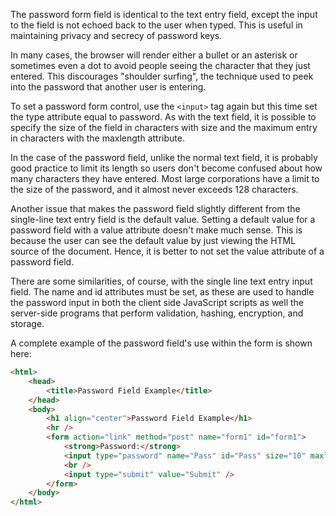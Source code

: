 The password form field is identical to the text entry field, except the input to the field is not echoed back to the user when typed. This is useful in maintaining privacy and secrecy of password keys.

In many cases, the browser will render either a bullet or an asterisk or sometimes even a dot to avoid people seeing the character that they just entered. This discourages "shoulder surfing", the technique used to peek into the password that another user is entering.

To set a password form control, use the `<input>` tag again but this time set the type attribute equal to password. As with the text field, it is possible to specify the size of the field in characters with size and the maximum entry in characters with the maxlength attribute. 

In the case of the password field, unlike the normal text field, it is probably good practice to limit its length so users don't become confused about how many characters they have entered. Most large corporations have a limit to the size of the password, and it almost never exceeds 128 characters.

Another issue that makes the password field slightly different from the single-line text entry field is the default value. Setting a default value for a password field with a value attribute doesn't make much sense. This is because the user can see the default value by just viewing the HTML source of the document. Hence, it is better to not set the value attribute of a password field.

There are some similarities, of course, with the single line text entry input field. The name and id attributes must be set, as these are used to handle the password input in both the client side JavaScript scripts as well the server-side programs that perform validation, hashing, encryption, and storage.
 
A complete example of the
password field's use within the form is shown here:

```html
<html>
    <head>
        <title>Password Field Example</title>
    </head>
    <body>
        <h1 align="center">Password Field Example</h1>
        <hr />
        <form action="link" method="post" name="form1" id="form1">
            <strong>Password:</strong>
            <input type="password" name="Pass" id="Pass" size="10" maxlength="10" />
            <br />
            <input type="submit" value="Submit" />
        </form>
    </body>
</html>
```